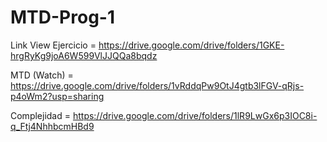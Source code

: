 # MTD-Prog-1

Link View Ejercicio = https://drive.google.com/drive/folders/1GKE-hrgRyKg9joA6W599VlJJQQa8bqdz


MTD (Watch) = https://drive.google.com/drive/folders/1vRddqPw9OtJ4gtb3lFGV-qRjs-p4oWm2?usp=sharing


Complejidad = https://drive.google.com/drive/folders/1lR9LwGx6p3IOC8i-q_Ftj4NhhbcmHBd9
